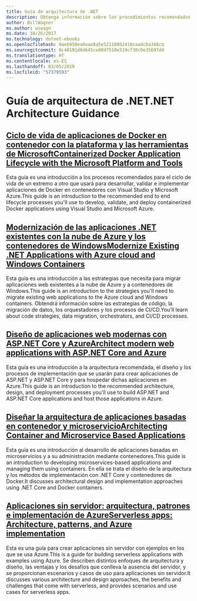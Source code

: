 ```yaml
---
title: Guía de arquitectura de .NET
description: Obtenga información sobre los procedimientos recomendados para crear, diseñar y compilar software de .NET.
author: BillWagner
ms.author: wiwagn
ms.date: 10/26/2017
ms.technology: dotnet-ebooks
ms.openlocfilehash: 9aeb950ea0eae8a5e52110802410caadcba368cb
ms.sourcegitcommit: 0c48191d6d641ce88d7510e319cf38c0e35697d0
ms.translationtype: HT
ms.contentlocale: es-ES
ms.lasthandoff: 03/05/2019
ms.locfileid: "57379593"
---
```

# <a name="net-architecture-guidance"></a><span data-ttu-id="cf21c-103">Guía de arquitectura de .NET</span><span class="sxs-lookup"><span data-stu-id="cf21c-103">.NET Architecture Guidance</span></span>

## <a name="containerized-docker-application-lifecycle-with-the-microsoft-platform-and-toolscontainerized-lifecycle-architectureindexmd"></a>[<span data-ttu-id="cf21c-104">Ciclo de vida de aplicaciones de Docker en contenedor con la plataforma y las herramientas de Microsoft</span><span class="sxs-lookup"><span data-stu-id="cf21c-104">Containerized Docker Application Lifecycle with the Microsoft Platform and Tools</span></span>](./containerized-lifecycle-architecture/index.md)

<span data-ttu-id="cf21c-105">Esta guía es una introducción a los procesos recomendados para el ciclo de vida de un extremo a otro que usará para desarrollar, validar e implementar aplicaciones de Docker en contenedores con Visual Studio y Microsoft Azure.</span><span class="sxs-lookup"><span data-stu-id="cf21c-105">This guide is an introduction to the recommended end to end lifecycle processes you'll use to develop, validate, and deploy containerized Docker applications using Visual Studio and Microsoft Azure.</span></span>

## <a name="modernize-existing-net-applications-with-azure-cloud-and-windows-containersmodernize-with-azure-and-containersindexmd"></a>[<span data-ttu-id="cf21c-106">Modernización de las aplicaciones .NET existentes con la nube de Azure y los contenedores de Windows</span><span class="sxs-lookup"><span data-stu-id="cf21c-106">Modernize Existing .NET Applications with Azure cloud and Windows Containers</span></span>](./modernize-with-azure-and-containers/index.md)

<span data-ttu-id="cf21c-107">Esta guía es una introducción a las estrategias que necesita para migrar aplicaciones web existentes a la nube de Azure y a contenedores de Windows.</span><span class="sxs-lookup"><span data-stu-id="cf21c-107">This guide is an introduction to the strategies you'll need to migrate existing web applications to the Azure cloud and Windows containers.</span></span> <span data-ttu-id="cf21c-108">Obtendrá información sobre las estrategias de código, la migración de datos, los orquestadores y los procesos de CI/CD.</span><span class="sxs-lookup"><span data-stu-id="cf21c-108">You'll learn about code strategies, data migration, orchestrators, and CI/CD processes.</span></span>

## <a name="architect-modern-web-applications-with-aspnet-core-and-azuremodern-web-apps-azure-architectureindexmd"></a>[<span data-ttu-id="cf21c-109">Diseño de aplicaciones web modernas con ASP.NET Core y Azure</span><span class="sxs-lookup"><span data-stu-id="cf21c-109">Architect modern web applications with ASP.NET Core and Azure</span></span>](modern-web-apps-azure-architecture/index.md)

<span data-ttu-id="cf21c-110">Esta guía es una introducción a la arquitectura recomendada, el diseño y los procesos de implementación que se usarán para crear aplicaciones de ASP.NET y ASP.NET Core y para hospedar dichas aplicaciones en Azure.</span><span class="sxs-lookup"><span data-stu-id="cf21c-110">This guide is an introduction to the recommended architecture, design, and deployment processes you'll use to build ASP.NET and ASP.NET Core applications and host those applications in Azure.</span></span>

## <a name="architecting-container-and-microservice-based-applicationsmicroservices-architectureindexmd"></a>[<span data-ttu-id="cf21c-111">Diseñar la arquitectura de aplicaciones basadas en contenedor y microservicio</span><span class="sxs-lookup"><span data-stu-id="cf21c-111">Architecting Container and Microservice Based Applications</span></span>](microservices-architecture/index.md)

<span data-ttu-id="cf21c-112">Esta guía es una introducción al desarrollo de aplicaciones basadas en microservicios y a su administración mediante contenedores.</span><span class="sxs-lookup"><span data-stu-id="cf21c-112">This guide is an introduction to developing microservices-based applications and managing them using containers.</span></span> <span data-ttu-id="cf21c-113">En ella se trata el diseño de la arquitectura y los métodos de implementación con .NET Core y contenedores de Docker.</span><span class="sxs-lookup"><span data-stu-id="cf21c-113">It discusses architectural design and implementation approaches using .NET Core and Docker containers.</span></span>

## <a name="serverless-apps-architecture-patterns-and-azure-implementationserverless-architectureindexmd"></a>[<span data-ttu-id="cf21c-114">Aplicaciones sin servidor: arquitectura, patrones e implementación de Azure</span><span class="sxs-lookup"><span data-stu-id="cf21c-114">Serverless apps: Architecture, patterns, and Azure implementation</span></span>](serverless-architecture/index.md)

<span data-ttu-id="cf21c-115">Esta es una guía para crear aplicaciones sin servidor con ejemplos en los que se usa Azure.</span><span class="sxs-lookup"><span data-stu-id="cf21c-115">This is a guide for building serverless applications with examples using Azure.</span></span> <span data-ttu-id="cf21c-116">Se describen distintos enfoques de arquitectura y diseño, las ventajas y los desafíos que conlleva la ausencia del servidor, y se proporcionan escenarios y casos de uso para aplicaciones sin servidor.</span><span class="sxs-lookup"><span data-stu-id="cf21c-116">It discusses various architecture and design approaches, the benefits and challenges that come with serverless, and provides scenarios and use cases for serverless apps.</span></span>
